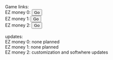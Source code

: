 <html>
    <head>
    </head>
    <body>
        Game links:<br>
        EZ money 0:   
        <a href="https://clockmantellstime.github.io/EZ-money-0/" ><button>Go</button></a><br>
        EZ money 1:   
        <a href="https://clockmantellstime.github.io/EZ-money/" ><button>Go</button></a><br>
        EZ money 2:   
        <a href="https://clockmantellstime.github.io/EZ-money-2/" ><button>Go</button></a><br><br>
        updates:<br>
        EZ money 0: none planned<br>
        EZ money 1: none planned<br>
        EZ money 2: customization and softwhere updates<br>
    </body>
</html>





 
